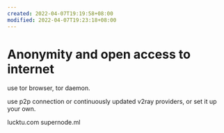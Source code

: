 ```yaml
---
created: 2022-04-07T19:19:58+08:00
modified: 2022-04-07T19:23:18+08:00
---
```


# Anonymity and open access to internet

use tor browser, tor daemon.

use p2p connection or continuously updated v2ray providers, or set it up your own.

lucktu.com supernode.ml
